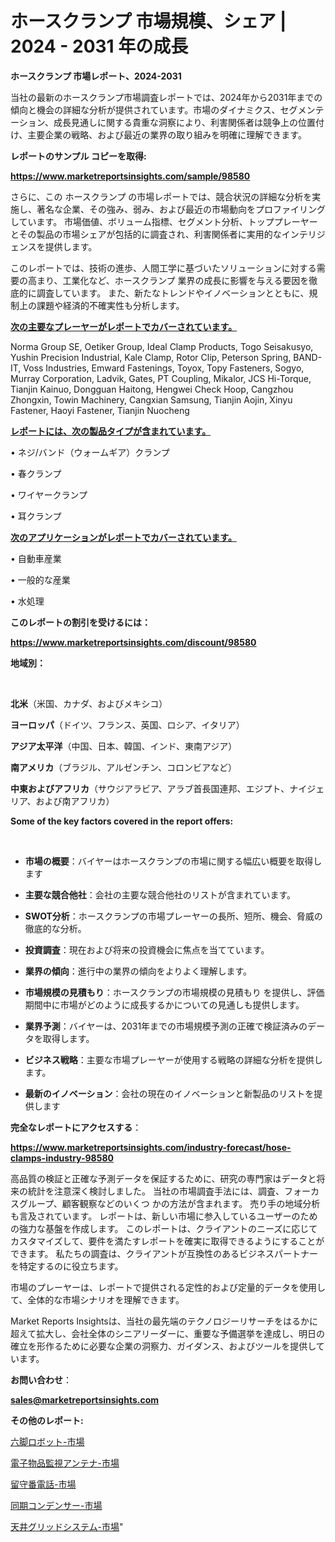 # ホースクランプ 市場規模、シェア | 2024 - 2031 年の成長

<strong>ホースクランプ 市場レポート、2024-2031</strong>

当社の最新のホースクランプ市場調査レポートでは、2024年から2031年までの傾向と機会の詳細な分析が提供されています。市場のダイナミクス、セグメンテーション、成長見通しに関する貴重な洞察により、利害関係者は競争上の位置付け、主要企業の戦略、および最近の業界の取り組みを明確に理解できます。



<strong>レポートのサンプル コピーを取得:</strong> <a href=https://www.marketreportsinsights.com/sample/98580>

<strong><u>https://www.marketreportsinsights.com/sample/98580</u></strong></a>

さらに、この ホースクランプ の市場レポートでは、競合状況の詳細な分析を実施し、著名な企業、その強み、弱み、および最近の市場動向をプロファイリングしています。 市場価値、ボリューム指標、セグメント分析、トッププレーヤーとその製品の市場シェアが包括的に調査され、利害関係者に実用的なインテリジェンスを提供します。

このレポートでは、技術の進歩、人間工学に基づいたソリューションに対する需要の高まり、工業化など、ホースクランプ 業界の成長に影響を与える要因を徹底的に調査しています。 また、新たなトレンドやイノベーションとともに、規制上の課題や経済的不確実性も分析します。



<strong><u>次の主要なプレーヤーがレポートでカバーされています。</u></strong>

Norma Group SE, Oetiker Group, Ideal Clamp Products, Togo Seisakusyo, Yushin Precision Industrial, Kale Clamp, Rotor Clip, Peterson Spring, BAND-IT, Voss Industries, Emward Fastenings, Toyox, Topy Fasteners, Sogyo, Murray Corporation, Ladvik, Gates, PT Coupling, Mikalor, JCS Hi-Torque, Tianjin Kainuo, Dongguan Haitong, Hengwei Check Hoop, Cangzhou Zhongxin, Towin Machinery, Cangxian Samsung, Tianjin Aojin, Xinyu Fastener, Haoyi Fastener, Tianjin Nuocheng



<strong><u><b>レポートには、次の製品タイプが含まれています。</b></u></strong>

• ネジ/バンド（ウォームギア）クランプ

• 春クランプ

• ワイヤークランプ

• 耳クランプ



<strong><u><b>次のアプリケーションがレポートでカバーされています。</b></u></strong>

• 自動車産業

• 一般的な産業

• 水処理



<strong><b>このレポートの割引を受けるには：</b></strong>

<a href=https://www.marketreportsinsights.com/discount/98580>

<strong><u>https://www.marketreportsinsights.com/discount/98580</u></strong></a>



<strong>地域別：</strong>

<strong> </strong>



<strong>北米</strong>（米国、カナダ、およびメキシコ）



<strong>ヨーロッパ</strong>（ドイツ、フランス、英国、ロシア、イタリア）



<strong>アジア太平洋</strong>（中国、日本、韓国、インド、東南アジア）



<strong>南アメリカ</strong>（ブラジル、アルゼンチン、コロンビアなど）



<strong>中東およびアフリカ</strong>（サウジアラビア、アラブ首長国連邦、エジプト、ナイジェリア、および南アフリカ）



<strong>Some of the key factors covered in the report offers:</strong>

<strong> </strong>
<ul>
  <li>

<strong>市場の概要</strong>：バイヤーはホースクランプの市場に関する幅広い概要を取得します</li>
  <li>

<strong>主要な競合他社</strong>：会社の主要な競合他社のリストが含まれています。</li>
  <li>

<strong>SWOT分析</strong>：ホースクランプの市場プレーヤーの長所、短所、機会、脅威の徹底的な分析。</li>
  <li>

<strong>投資調査</strong>：現在および将来の投資機会に焦点を当てています。</li>
  <li>

<strong>業界の傾向</strong>：進行中の業界の傾向をよりよく理解します。</li>
  <li>

<strong>市場規模の見積もり</strong>：ホースクランプの市場規模の見積もり を提供し、評価期間中に市場がどのように成長するかについての見通しも提供します。</li>
  <li>

<strong>業界予測</strong>：バイヤーは、2031年までの市場規模予測の正確で検証済みのデータを取得します。</li>
  <li>

<strong>ビジネス戦略</strong>：主要な市場プレーヤーが使用する戦略の詳細な分析を提供します。</li>
  <li>

<strong>最新のイノベーション</strong>：会社の現在のイノベーションと新製品のリストを提供します</li>
</ul>


<strong>完全なレポートにアクセスする</strong>：

<a href=https://www.marketreportsinsights.com/industry-forecast/hose-clamps-industry-98580>

<strong><u>https://www.marketreportsinsights.com/industry-forecast/hose-clamps-industry-98580</u></strong></a>

高品質の検証と正確な予測データを保証するために、研究の専門家はデータと将来の統計を注意深く検討しました。 当社の市場調査手法には、調査、フォーカスグループ、顧客観察などのいくつ かの方法が含まれます。 売り手の地域分析も言及されています。 レポートは、新しい市場に参入しているユーザーのための強力な基盤を作成します。 このレポートは、クライアントのニーズに応じてカスタマイズして、要件を満たすレポートを確実に取得できるようにすることができます。 私たちの調査は、クライアントが互換性のあるビジネスパートナーを特定するのに役立ちます。

市場のプレーヤーは、レポートで提供される定性的および定量的データを使用して、全体的な市場シナリオを理解できます。

Market Reports Insightsは、当社の最先端のテクノロジーリサーチをはるかに超えて拡大し、会社全体のシニアリーダーに、重要な予備選挙を達成し、明日の確立を形作るために必要な企業の洞察力、ガイダンス、およびツールを提供しています。



<strong><b>お問い合わせ</b></strong>：

<a href=mailto:sales@marketreportsinsights.com>

<strong><u>sales@marketreportsinsights.com</u></strong></a>



<strong>その他のレポート:</strong>

<a href=https://www.linkedin.com/pulse/六脚ロボット-市場-2023-総利益と主要ベンダー-2030-data-dive-discoveries-24-analysis-98czf/>六脚ロボット-市場</a>

<a href=https://www.linkedin.com/pulse/電子物品監視アンテナ-市場-2023-収益と成長ドライバー-2030-ojr9f/>電子物品監視アンテナ-市場</a>

<a href=https://www.linkedin.com/pulse/留守番電話-市場-2023-年のダイナミクスとビジネストレンド-2030-izmnf/>留守番電話-市場</a>

<a href=https://www.linkedin.com/pulse/同期コンデンサー-市場-2023-総合分析と事業成長戦略-2030-analytics-achievers-24-analysis-i6ewc/>同期コンデンサー-市場</a>

<a href=https://www.linkedin.com/pulse/天井グリッドシステム-市場-2023-swot-分析と最新イノベーション-2030-hiyqf/>天井グリッドシステム-市場</a>"
